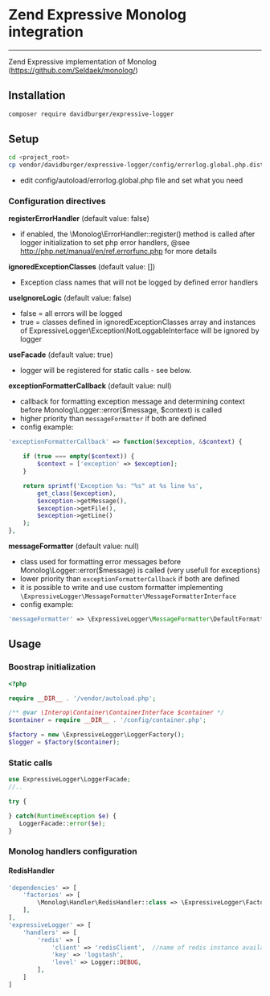 # Zend Expressive Monolog integration

------------

Zend Expressive implementation of Monolog (https://github.com/Seldaek/monolog/)
 
## Installation
```sh
composer require davidburger/expressive-logger
```

## Setup
```sh
cd <project_root>
cp vendor/davidburger/expressive-logger/config/errorlog.global.php.dist config/autoload/errorlog.global.php
```
- edit config/autoload/errorlog.global.php file and set what you need

### Configuration directives
**registerErrorHandler** (default value: false) 
- if enabled, the \Monolog\ErrorHandler::register() method is called after logger initialization to set php error handlers, @see http://php.net/manual/en/ref.errorfunc.php for more details

**ignoredExceptionClasses** (default value: []) 
- Exception class names that will not be logged by defined error handlers

**useIgnoreLogic** (default value: false) 
- false = all errors will be logged
- true = classes defined in ignoredExceptionClasses array and instances of ExpressiveLogger\Exception\NotLoggableInterface will be ignored by logger

**useFacade** (default value: true)
- logger will be registered for static calls - see below.

**exceptionFormatterCallback** (default value: null)
- callback for formatting exception message and determining context before Monolog\Logger::error($message, $context) is called
- higher priority than `messageFormatter` if both are defined
- config example:
```php
'exceptionFormatterCallback' => function($exception, &$context) {

    if (true === empty($context)) {
        $context = ['exception' => $exception];
    }

    return sprintf('Exception %s: "%s" at %s line %s',
        get_class($exception),
        $exception->getMessage(),
        $exception->getFile(),
        $exception->getLine()
    );
},
```
**messageFormatter** (default value: null)
- class used for formatting error messages before Monolog\Logger::error($message) is called (very usefull for exceptions)
- lower priority than `exceptionFormatterCallback` if both are defined
- it is possible to write and use custom formatter implementing `\ExpressiveLogger\MessageFormatter\MessageFormatterInterface`
- config example:
```php
'messageFormatter' => \ExpressiveLogger\MessageFormatter\DefaultFormatter::class
```

  
## Usage
### Boostrap initialization
```php
<?php

require __DIR__ . '/vendor/autoload.php';

/** @var \Interop\Container\ContainerInterface $container */
$container = require __DIR__ . '/config/container.php';

$factory = new \ExpressiveLogger\LoggerFactory();
$logger = $factory($container);

```
### Static calls
```php
use ExpressiveLogger\LoggerFacade;
//..

try {

} catch(RuntimeException $e) {
   LoggerFacade::error($e);
}
```
### Monolog handlers configuration
#### RedisHandler
```php
'dependencies' => [
    'factories' => [
        \Monolog\Handler\RedisHandler::class => \ExpressiveLogger\Factory\RedisHandlerFactory::class,
    ],
],
'expressiveLogger' => [
    'handlers' => [
        'redis' => [
            'client' => 'redisClient',  //name of redis instance available via container
            'key' => 'logstash',
            'level' => Logger::DEBUG,
        ],
    ]
]
```
